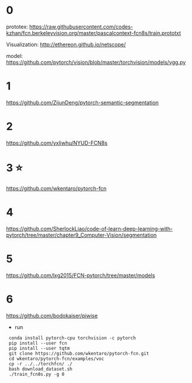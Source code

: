 
# 0 

prototex: https://raw.githubusercontent.com/codes-kzhan/fcn.berkeleyvision.org/master/pascalcontext-fcn8s/train.prototxt

Visualization: http://ethereon.github.io/netscope/

model: https://github.com/pytorch/vision/blob/master/torchvision/models/vgg.py

# 1

https://github.com/ZijunDeng/pytorch-semantic-segmentation

# 2
https://github.com/yxliwhu/NYUD-FCN8s

# 3 :star:
https://github.com/wkentaro/pytorch-fcn

# 4
https://github.com/SherlockLiao/code-of-learn-deep-learning-with-pytorch/tree/master/chapter9_Computer-Vision/segmentation

# 5
https://github.com/lxg2015/FCN-pytorch/tree/master/models

# 6 
https://github.com/bodokaiser/piwise

- run
```
 conda install pytorch-cpu torchvision -c pytorch
 pip install --user fcn
 pip install --user tqtm
 git clone https://github.com/wkentaro/pytorch-fcn.git
 cd wkentaro/pytorch-fcn/examples/voc
 cp -r ../../torchfcn/ ./
 bash download_dataset.sh 
 ./train_fcn8s.py -g 0
```
